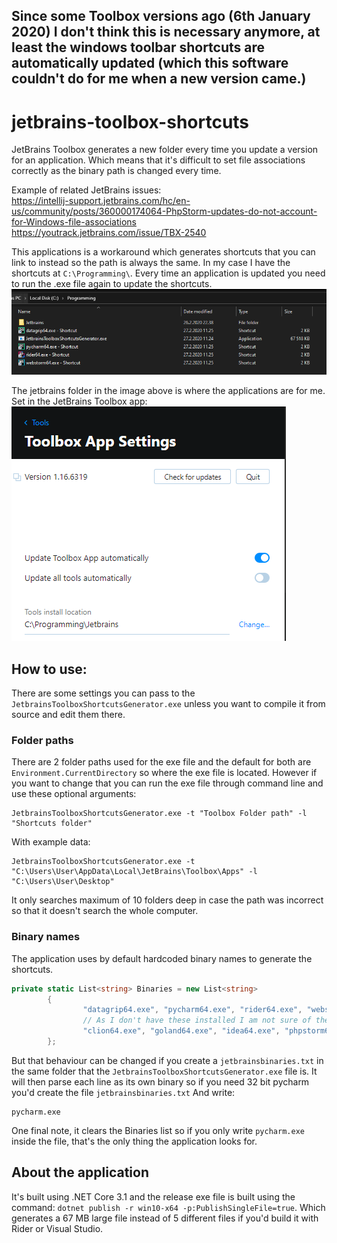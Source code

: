 ## Since some Toolbox versions ago (6th January 2020) I don't think this is necessary anymore, at least the windows toolbar shortcuts are automatically updated (which this software couldn't do for me when a new version came.)

# jetbrains-toolbox-shortcuts
JetBrains Toolbox generates a new folder every time you update a version for an application. 
Which means that it's difficult to set file associations correctly as the binary path is changed every time.

Example of related JetBrains issues:  
https://intellij-support.jetbrains.com/hc/en-us/community/posts/360000174064-PhpStorm-updates-do-not-account-for-Windows-file-associations  
https://youtrack.jetbrains.com/issue/TBX-2540

This applications is a workaround which generates shortcuts that you can link to instead so the path is always the same.
In my case I have the shortcuts at `C:\Programming\`.
Every time an application is updated you need to run the .exe file again to update the shortcuts.
![example](example.png)

The jetbrains folder in the image above is where the applications are for me.
Set in the JetBrains Toolbox app:  
![jetbrains toolbox settings](toolboxsettings.png)

## How to use:
There are some settings you can pass to the `JetbrainsToolboxShortcutsGenerator.exe` unless you want to compile it from source and edit them there.

### Folder paths
There are 2 folder paths used for the exe file and the default for both are `Environment.CurrentDirectory` so where the exe file is located.
However if you want to change that you can run the exe file through command line and use these optional arguments:
```
JetbrainsToolboxShortcutsGenerator.exe -t "Toolbox Folder path" -l "Shortcuts folder"
```
With example data:
```
JetbrainsToolboxShortcutsGenerator.exe -t "C:\Users\User\AppData\Local\JetBrains\Toolbox\Apps" -l "C:\Users\User\Desktop"
```

It only searches maximum of 10 folders deep in case the path was incorrect so that it doesn't search the whole computer.

### Binary names
The application uses by default hardcoded binary names to generate the shortcuts.
```cs
private static List<string> Binaries = new List<string>
		{
				"datagrip64.exe", "pycharm64.exe", "rider64.exe", "webstorm64.exe", 
				// As I don't have these installed I am not sure of the binary paths:
				"clion64.exe", "goland64.exe", "idea64.exe", "phpstorm64.exe", "rubymine64.exe", 
		};
```
But that behaviour can be changed if you create a `jetbrainsbinaries.txt` in the same folder that the `JetbrainsToolboxShortcutsGenerator.exe` file is.
It will then parse each line as its own binary so if you need 32 bit pycharm you'd create the file `jetbrainsbinaries.txt` 
And write:
```
pycharm.exe
```

One final note, it clears the Binaries list so if you only write `pycharm.exe` inside the file, that's the only thing the application looks for.

## About the application
It's built using .NET Core 3.1 and the release exe file is built using the command:
`dotnet publish -r win10-x64 -p:PublishSingleFile=true`.
Which generates a 67 MB large file instead of 5 different files if you'd build it with Rider or Visual Studio.

